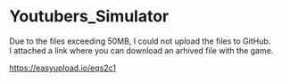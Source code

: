 # Youtubers_Simulator

Due to the files exceeding 50MB, I could not upload the files to GitHub. <br>
I attached a link where you can download an arhived file with the game. <br> 

https://easyupload.io/eqs2c1
